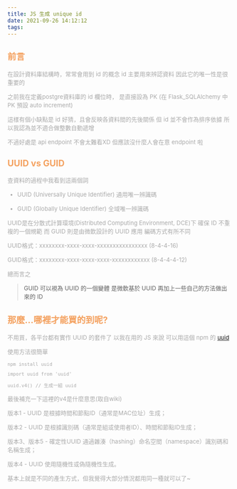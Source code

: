 ```yaml
---
title: JS 生成 unique id
date: 2021-09-26 14:12:12
tags:
---
```


<font size="2" color="#aaa">

## <font color="#f4a261">前言</font>


在設計資料庫結構時，常常會用到 id 的概念
id 主要用來辨認資料
因此它的唯一性是很重要的

之前我在定義postgre資料庫的 id 欄位時，
是直接設為 PK (在 Flask_SQLAlchemy 中 PK 預設 auto increment)

這樣有個小缺點是
id 好猜，且會反映各資料間的先後關係
但 id 並不會作為排序依據
所以我認為並不適合做整數自動遞增

不過好處是 api endpoint 不會太難看XD
但應該沒什麼人會在意 endpoint 啦

## <font color="#f4a261"> UUID vs GUID </font>

查資料的過程中我看到這兩個詞

- UUID (Universally Unique Identifier) 通用唯一辨識碼

- GUID (Globally Unique Identifier) 全域唯一辨識碼


UUID是在分散式計算環境(Distributed Computing Environment, DCE)下
確保 ID 不重複的一個規範
而 GUID 則是由微軟設計的 UUID 應用
編碼方式有所不同

UUID格式：xxxxxxxx-xxxx-xxxx-xxxxxxxxxxxxxxxx (8-4-4-16)

GUID格式：xxxxxxxx-xxxx-xxxx-xxxx-xxxxxxxxxxxx (8-4-4-4-12)

總而言之
> GUID 可以視為 UUID 的一個變體
> 是微軟基於 UUID 再加上一些自己的方法做出來的 ID

## <font color="#f4a261"> 那麼...哪裡才能買的到呢? </font>

不用買，各平台都有實作 UUID 的套件了
以我在用的 JS 來說
可以用這個 npm 的 [uuid](https://www.npmjs.com/package/uuid)

使用方法很簡單

```
npm install uuid
```

```
import uuid from 'uuid'

uuid.v4() // 生成一組 uuid
```

最後補充一下這裡的v4是什麼意思(取自wiki)

版本1 - UUID 是根據時間和節點ID（通常是MAC位址）生成；

版本2 - UUID 是根據識別碼（通常是組或使用者ID）、時間和節點ID生成；

版本3、版本5 - 確定性UUID 通過雜湊（hashing）命名空間（namespace）識別碼和名稱生成；

版本4 - UUID 使用隨機性或偽隨機性生成。

基本上就是不同的產生方式，但我覺得大部分情況都用同一種就可以了~